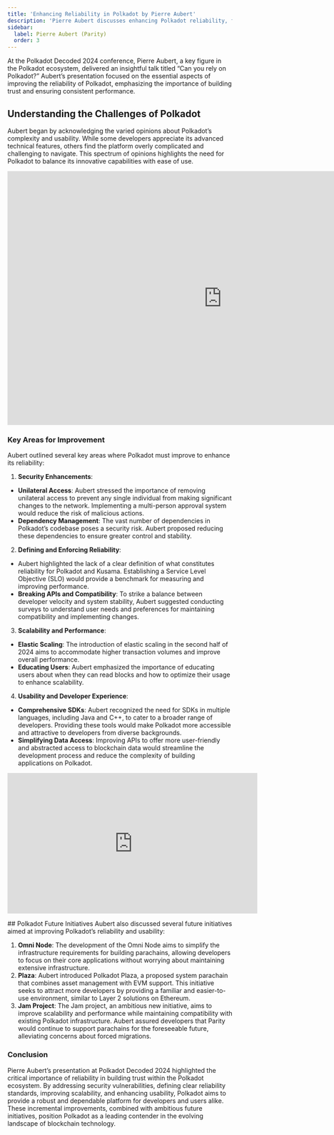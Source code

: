 ```yaml
---
title: 'Enhancing Reliability in Polkadot by Pierre Aubert'
description: 'Pierre Aubert discusses enhancing Polkadot reliability, focusing on security, scalability, and usability improvements at Polkadot Decoded 2024.'
sidebar:
  label: Pierre Aubert (Parity)
  order: 3
---
```

At the Polkadot Decoded 2024 conference, Pierre Aubert, a key figure in the Polkadot ecosystem, delivered an insightful talk titled “Can you rely on Polkadot?” Aubert’s presentation focused on the essential aspects of improving the reliability of Polkadot, emphasizing the importance of building trust and ensuring consistent performance.

## Understanding the Challenges of Polkadot
Aubert began by acknowledging the varied opinions about Polkadot’s complexity and usability. While some developers appreciate its advanced technical features, others find the platform overly complicated and challenging to navigate. This spectrum of opinions highlights the need for Polkadot to balance its innovative capabilities with ease of use.

<iframe allowfullscreen="allowfullscreen" frameborder="0" height="569" src="https://docs.google.com/presentation/d/e/2PACX-1vTL6aMghAB1xW7PmCQgjL27XVMJ8FMYl21qPOakEEYVG-V9HS8dh0Hc8mlhjlEGt2gZP45JV9Pwq8bK/embed?start=false&loop=false&delayms=60000" width="960"></iframe>

### **Key Areas for Improvement**
Aubert outlined several key areas where Polkadot must improve to enhance its reliability:
1. **Security Enhancements**: 
  - **Unilateral Access**: Aubert stressed the importance of removing unilateral access to prevent any single individual from making significant changes to the network. Implementing a multi-person approval system would reduce the risk of malicious actions.
  - **Dependency Management**: The vast number of dependencies in Polkadot’s codebase poses a security risk. Aubert proposed reducing these dependencies to ensure greater control and stability.
2. **Defining and Enforcing Reliability**: 
  - Aubert highlighted the lack of a clear definition of what constitutes reliability for Polkadot and Kusama. Establishing a Service Level Objective (SLO) would provide a benchmark for measuring and improving performance.
  - **Breaking APIs and Compatibility**: To strike a balance between developer velocity and system stability, Aubert suggested conducting surveys to understand user needs and preferences for maintaining compatibility and implementing changes.
3. **Scalability and Performance**: 
  - **Elastic Scaling**: The introduction of elastic scaling in the second half of 2024 aims to accommodate higher transaction volumes and improve overall performance.
  - **Educating Users**: Aubert emphasized the importance of educating users about when they can read blocks and how to optimize their usage to enhance scalability.
4. **Usability and Developer Experience**: 
  - **Comprehensive SDKs**: Aubert recognized the need for SDKs in multiple languages, including Java and C++, to cater to a broader range of developers. Providing these tools would make Polkadot more accessible and attractive to developers from diverse backgrounds.
  - **Simplifying Data Access**: Improving APIs to offer more user-friendly and abstracted access to blockchain data would streamline the development process and reduce the complexity of building applications on Polkadot.

<iframe allowfullscreen="allowfullscreen" frameborder="0" height="315" src="https://www.youtube.com/embed/DLofyGI3mw8?si=vVbkX-lztlYeIw2L" title="YouTube video player" width="560"></iframe>

## Polkadot Future Initiatives
Aubert also discussed several future initiatives aimed at improving Polkadot’s reliability and usability:
1. **Omni Node**: The development of the Omni Node aims to simplify the infrastructure requirements for building parachains, allowing developers to focus on their core applications without worrying about maintaining extensive infrastructure.
2. **Plaza**: Aubert introduced Polkadot Plaza, a proposed system parachain that combines asset management with EVM support. This initiative seeks to attract more developers by providing a familiar and easier-to-use environment, similar to Layer 2 solutions on Ethereum.
3. **Jam Project**: The Jam project, an ambitious new initiative, aims to improve scalability and performance while maintaining compatibility with existing Polkadot infrastructure. Aubert assured developers that Parity would continue to support parachains for the foreseeable future, alleviating concerns about forced migrations.

### Conclusion
Pierre Aubert’s presentation at Polkadot Decoded 2024 highlighted the critical importance of reliability in building trust within the Polkadot ecosystem. By addressing security vulnerabilities, defining clear reliability standards, improving scalability, and enhancing usability, Polkadot aims to provide a robust and dependable platform for developers and users alike. These incremental improvements, combined with ambitious future initiatives, position Polkadot as a leading contender in the evolving landscape of blockchain technology.